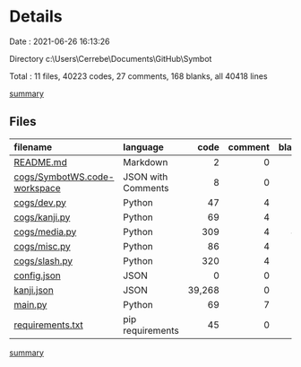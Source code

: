 # Details

Date : 2021-06-26 16:13:26

Directory c:\Users\Cerrebe\Documents\GitHub\Symbot

Total : 11 files,  40223 codes, 27 comments, 168 blanks, all 40418 lines

[summary](results.md)

## Files
| filename | language | code | comment | blank | total |
| :--- | :--- | ---: | ---: | ---: | ---: |
| [README.md](/README.md) | Markdown | 2 | 0 | 1 | 3 |
| [cogs/SymbotWS.code-workspace](/cogs/SymbotWS.code-workspace) | JSON with Comments | 8 | 0 | 0 | 8 |
| [cogs/dev.py](/cogs/dev.py) | Python | 47 | 4 | 10 | 61 |
| [cogs/kanji.py](/cogs/kanji.py) | Python | 69 | 4 | 14 | 87 |
| [cogs/media.py](/cogs/media.py) | Python | 309 | 4 | 43 | 356 |
| [cogs/misc.py](/cogs/misc.py) | Python | 86 | 4 | 16 | 106 |
| [cogs/slash.py](/cogs/slash.py) | Python | 320 | 4 | 58 | 382 |
| [config.json](/config.json) | JSON | 0 | 0 | 1 | 1 |
| [kanji.json](/kanji.json) | JSON | 39,268 | 0 | 0 | 39,268 |
| [main.py](/main.py) | Python | 69 | 7 | 25 | 101 |
| [requirements.txt](/requirements.txt) | pip requirements | 45 | 0 | 0 | 45 |

[summary](results.md)